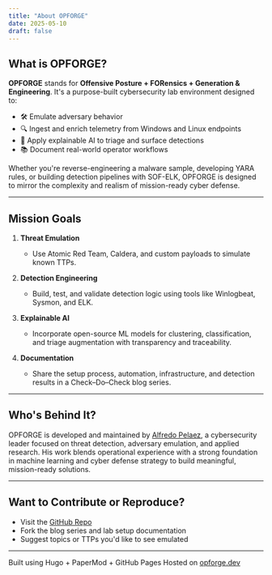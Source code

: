 ```yaml
---
title: "About OPFORGE"
date: 2025-05-10
draft: false
---
```


## What is OPFORGE?

**OPFORGE** stands for **Offensive Posture + FORensics + Generation & Engineering**. It's a purpose-built cybersecurity lab environment designed to:

- 🛠️ Emulate adversary behavior
- 🔍 Ingest and enrich telemetry from Windows and Linux endpoints
- 🧠 Apply explainable AI to triage and surface detections
- 📚 Document real-world operator workflows

Whether you're reverse-engineering a malware sample, developing YARA rules, or building detection pipelines with SOF-ELK, OPFORGE is designed to mirror the complexity and realism of mission-ready cyber defense.

---

## Mission Goals

1. **Threat Emulation**
   - Use Atomic Red Team, Caldera, and custom payloads to simulate known TTPs.
   
2. **Detection Engineering**
   - Build, test, and validate detection logic using tools like Winlogbeat, Sysmon, and ELK.

3. **Explainable AI**
   - Incorporate open-source ML models for clustering, classification, and triage augmentation with transparency and traceability.

4. **Documentation**
   - Share the setup process, automation, infrastructure, and detection results in a Check–Do–Check blog series.

---

## Who's Behind It?

OPFORGE is developed and maintained by [Alfredo Pelaez](https://hackerdemic.com), a cybersecurity leader focused on threat detection, adversary emulation, and applied research. His work blends operational experience with a strong foundation in machine learning and cyber defense strategy to build meaningful, mission-ready solutions.

---

## Want to Contribute or Reproduce?

- Visit the [GitHub Repo](https://github.com/ATHL337/opforge-site)
- Fork the blog series and lab setup documentation
- Suggest topics or TTPs you'd like to see emulated

---

Built using Hugo + PaperMod + GitHub Pages
Hosted on [opforge.dev](https://opforge.dev)
